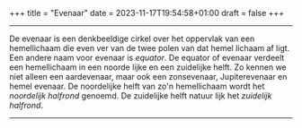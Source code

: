 +++
title = "Evenaar"
date = 2023-11-17T19:54:58+01:00
draft = false
+++

---
De evenaar is een denkbeeldige cirkel over het oppervlak van een
hemellichaam die even ver van de twee polen van dat hemel lichaam af
ligt. Een andere naam voor evenaar is *equator*. De equator of evenaar
verdeelt een hemellichaam in een noorde lijke en een zuidelijke helft.
Zo kennen we niet alleen een aardevenaar, maar ook een zonsevenaar,
Jupiterevenaar en hemel evenaar. De noordelijke helft van zo'n
hemellichaam wordt het *noordelijk halfrond* genoemd. De zuidelijke
helft natuur lijk het *zuidelijk halfrond*.

---
